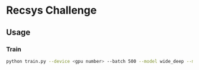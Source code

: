 # Recsys Challenge

## Usage
### Train
``` bash
python train.py --device <gpu number> --batch 500 --model wide_deep --model_name exp1 --data_name reduced
```
